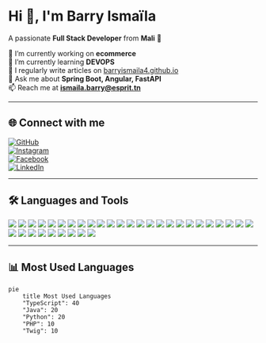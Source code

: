 # Hi 👋, I'm Barry Ismaïla  
A passionate **Full Stack Developer** from **Mali** 🚀  

🔭 I’m currently working on **ecommerce**  
🌱 I’m currently learning **DEVOPS**  
📝 I regularly write articles on [barryismaila4.github.io](https://barryismaila4.github.io/deeplabs)  
💬 Ask me about **Spring Boot, Angular, FastAPI**  
📫 Reach me at **ismaila.barry@esprit.tn**  

---

## 🌐 Connect with me  
[![GitHub](https://img.shields.io/badge/GitHub-181717?style=for-the-badge&logo=github&logoColor=white)](https://github.com/barryismaila4)  
[![Instagram](https://img.shields.io/badge/Instagram-E4405F?style=for-the-badge&logo=instagram&logoColor=white)](https://www.instagram.com/ht_ismaila4/)  
[![Facebook](https://img.shields.io/badge/Facebook-1877F2?style=for-the-badge&logo=facebook&logoColor=white)](https://www.facebook.com/ismaila.barry.3192)  
[![LinkedIn](https://img.shields.io/badge/LinkedIn-0077B5?style=for-the-badge&logo=linkedin&logoColor=white)](https://www.linkedin.com/in/isma%C3%AFla-barry-04b709323/)  

---

## 🛠️ Languages and Tools  
<p align="left">
  <img src="https://img.shields.io/badge/Angular-DD0031?logo=angular&logoColor=white&style=for-the-badge">
  <img src="https://img.shields.io/badge/AngularJS-E23237?logo=angularjs&logoColor=white&style=for-the-badge">
  <img src="https://img.shields.io/badge/AWS-232F3E?logo=amazon-aws&logoColor=white&style=for-the-badge">
  <img src="https://img.shields.io/badge/Azure-0078D4?logo=microsoft-azure&logoColor=white&style=for-the-badge">
  <img src="https://img.shields.io/badge/Bootstrap-7952B3?logo=bootstrap&logoColor=white&style=for-the-badge">
  <img src="https://img.shields.io/badge/C-A8B9CC?logo=c&logoColor=white&style=for-the-badge">
  <img src="https://img.shields.io/badge/C%23-239120?logo=csharp&logoColor=white&style=for-the-badge">
  <img src="https://img.shields.io/badge/CSS3-1572B6?logo=css3&logoColor=white&style=for-the-badge">
  <img src="https://img.shields.io/badge/Dart-0175C2?logo=dart&logoColor=white&style=for-the-badge">
  <img src="https://img.shields.io/badge/Docker-2496ED?logo=docker&logoColor=white&style=for-the-badge">
  <img src="https://img.shields.io/badge/DotNet-512BD4?logo=dotnet&logoColor=white&style=for-the-badge">
  <img src="https://img.shields.io/badge/Express.js-000000?logo=express&logoColor=white&style=for-the-badge">
  <img src="https://img.shields.io/badge/Flutter-02569B?logo=flutter&logoColor=white&style=for-the-badge">
  <img src="https://img.shields.io/badge/GCP-4285F4?logo=googlecloud&logoColor=white&style=for-the-badge">
  <img src="https://img.shields.io/badge/Git-F05032?logo=git&logoColor=white&style=for-the-badge">
  <img src="https://img.shields.io/badge/HTML5-E34F26?logo=html5&logoColor=white&style=for-the-badge">
  <img src="https://img.shields.io/badge/Java-007396?logo=java&logoColor=white&style=for-the-badge">
  <img src="https://img.shields.io/badge/JavaScript-F7DF1E?logo=javascript&logoColor=black&style=for-the-badge">
  <img src="https://img.shields.io/badge/Jenkins-D24939?logo=jenkins&logoColor=white&style=for-the-badge">
  <img src="https://img.shields.io/badge/Kubernetes-326CE5?logo=kubernetes&logoColor=white&style=for-the-badge">
  <img src="https://img.shields.io/badge/Linux-FCC624?logo=linux&logoColor=black&style=for-the-badge">
  <img src="https://img.shields.io/badge/MariaDB-003545?logo=mariadb&logoColor=white&style=for-the-badge">
  <img src="https://img.shields.io/badge/MongoDB-47A248?logo=mongodb&logoColor=white&style=for-the-badge">
  <img src="https://img.shields.io/badge/MySQL-4479A1?logo=mysql&logoColor=white&style=for-the-badge">
  <img src="https://img.shields.io/badge/Node.js-339933?logo=node.js&logoColor=white&style=for-the-badge">
  <img src="https://img.shields.io/badge/Oracle-F80000?logo=oracle&logoColor=white&style=for-the-badge">
  <img src="https://img.shields.io/badge/PHP-777BB4?logo=php&logoColor=white&style=for-the-badge">
  <img src="https://img.shields.io/badge/Postman-FF6C37?logo=postman&logoColor=white&style=for-the-badge">
  <img src="https://img.shields.io/badge/Python-3776AB?logo=python&logoColor=white&style=for-the-badge">
  <img src="https://img.shields.io/badge/React-61DAFB?logo=react&logoColor=black&style=for-the-badge">
  <img src="https://img.shields.io/badge/Spring-6DB33F?logo=spring&logoColor=white&style=for-the-badge">
  <img src="https://img.shields.io/badge/Symfony-000000?logo=symfony&logoColor=white&style=for-the-badge">
  <img src="https://img.shields.io/badge/TypeScript-3178C6?logo=typescript&logoColor=white&style=for-the-badge">
  <img src="https://img.shields.io/badge/Vagrant-1563FF?logo=vagrant&logoColor=white&style=for-the-badge">
</p>

---

## 📊 Most Used Languages  
```mermaid
pie
    title Most Used Languages
    "TypeScript": 40
    "Java": 20
    "Python": 20
    "PHP": 10
    "Twig": 10
